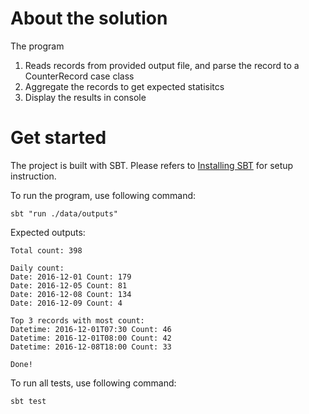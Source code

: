 # About the solution

The program 
1. Reads records from provided output file, and parse the record to a CounterRecord case class
2. Aggregate the records to get expected statisitcs 
3. Display the results in console

# Get started
The project is built with SBT. Please refers to [Installing SBT](https://www.scala-sbt.org/1.x/docs/Setup.html) for setup instruction.

To run the program, use following command:
```shell
sbt "run ./data/outputs"
```

Expected outputs:
```
Total count: 398

Daily count:
Date: 2016-12-01 Count: 179
Date: 2016-12-05 Count: 81
Date: 2016-12-08 Count: 134
Date: 2016-12-09 Count: 4

Top 3 records with most count:
Datetime: 2016-12-01T07:30 Count: 46
Datetime: 2016-12-01T08:00 Count: 42
Datetime: 2016-12-08T18:00 Count: 33

Done!
```

To run all tests, use following command:
```shell
sbt test
```
